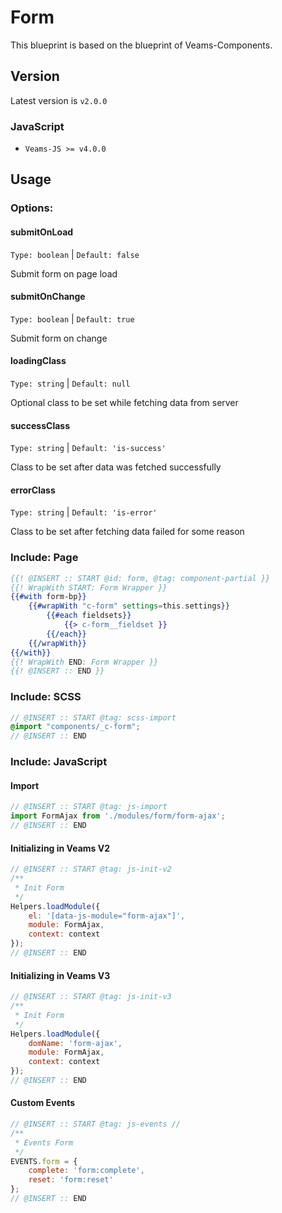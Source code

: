 # Form

This blueprint is based on the blueprint of Veams-Components.

## Version
Latest version is ```v2.0.0```

### JavaScript
- `Veams-JS >= v4.0.0`

## Usage

### Options:

#### submitOnLoad
`Type: boolean` | `Default: false`

Submit form on page load

#### submitOnChange
`Type: boolean` | `Default: true`

Submit form on change

#### loadingClass
`Type: string` | `Default: null`

Optional class to be set while fetching data from server

#### successClass
`Type: string` | `Default: 'is-success'`

Class to be set after data was fetched successfully

#### errorClass
`Type: string` | `Default: 'is-error'`

Class to be set after fetching data failed for some reason

### Include: Page

``` hbs
{{! @INSERT :: START @id: form, @tag: component-partial }}
{{! WrapWith START: Form Wrapper }}
{{#with form-bp}}
    {{#wrapWith "c-form" settings=this.settings}}
        {{#each fieldsets}}
            {{> c-form__fieldset }}
        {{/each}}
    {{/wrapWith}}
{{/with}}
{{! WrapWith END: Form Wrapper }}
{{! @INSERT :: END }}
```

### Include: SCSS

``` scss
// @INSERT :: START @tag: scss-import 
@import "components/_c-form";
// @INSERT :: END
```

### Include: JavaScript

#### Import
``` js
// @INSERT :: START @tag: js-import 
import FormAjax from './modules/form/form-ajax';
// @INSERT :: END
```

#### Initializing in Veams V2
``` js
// @INSERT :: START @tag: js-init-v2 
/**
 * Init Form
 */
Helpers.loadModule({
	el: '[data-js-module="form-ajax"]',
	module: FormAjax,
	context: context
});
// @INSERT :: END
```

#### Initializing in Veams V3
``` js
// @INSERT :: START @tag: js-init-v3  
/**
 * Init Form
 */
Helpers.loadModule({
	domName: 'form-ajax',
	module: FormAjax,
	context: context
});
// @INSERT :: END
```

#### Custom Events
``` js
// @INSERT :: START @tag: js-events //
/**
 * Events Form
 */
EVENTS.form = {
	complete: 'form:complete',
	reset: 'form:reset'
};
// @INSERT :: END
```

